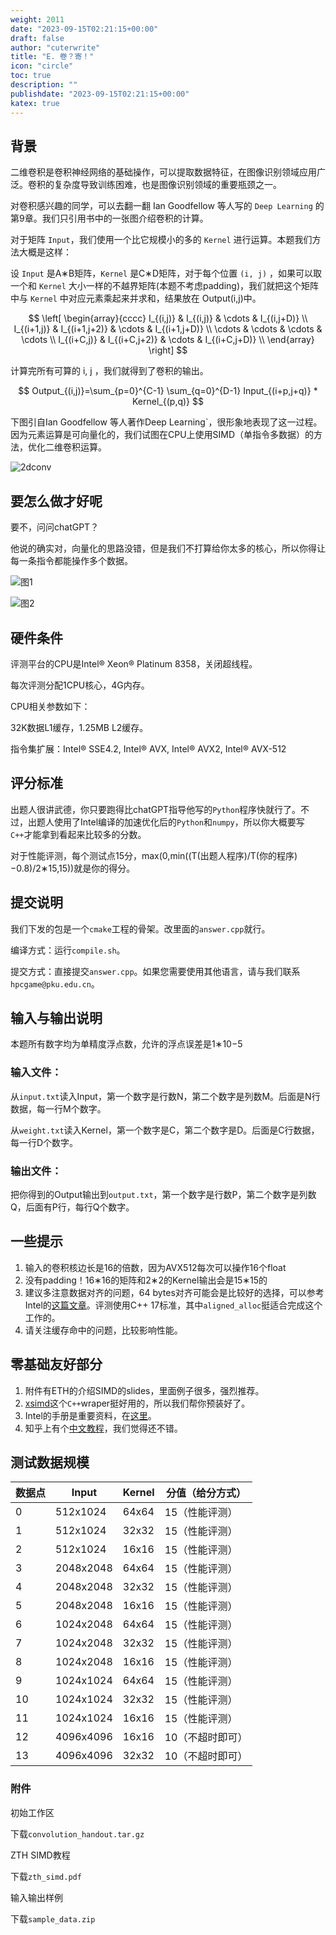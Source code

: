 ```yaml
---
weight: 2011
date: "2023-09-15T02:21:15+00:00"
draft: false
author: "cuterwrite"
title: "E. 卷？寄！"
icon: "circle"
toc: true
description: ""
publishdate: "2023-09-15T02:21:15+00:00"
katex: true
---
```


## 背景

二维卷积是卷积神经网络的基础操作，可以提取数据特征，在图像识别领域应用广泛。卷积的复杂度导致训练困难，也是图像识别领域的重要瓶颈之一。

对卷积感兴趣的同学，可以去翻一翻 Ian Goodfellow 等人写的 `Deep Learning` 的第9章。我们只引用书中的一张图介绍卷积的计算。

对于矩阵 `Input`，我们使用一个比它规模小的多的 `Kernel` 进行运算。本题我们方法大概是这样：

设 `Input` 是A∗B矩阵，`Kernel` 是C∗D矩阵，对于每个位置 `(i, j)` ，如果可以取一个和 `Kernel` 大小一样的不越界矩阵(本题不考虑padding)，我们就把这个矩阵中与 `Kernel` 中对应元素乘起来并求和，结果放在 Output(i,j) ​中。

$$
\left[
\begin{array}{cccc}
I_{(i,j)} & I_{(i,j)} & \cdots & I_{(i,j+D)} \\
I_{(i+1,j)} & I_{(i+1,j+2)} & \cdots & I_{(i+1,j+D)} \\
\cdots & \cdots & \cdots & \cdots \\
I_{(i+C,j)} & I_{(i+C,j+2)} & \cdots & I_{(i+C,j+D)} \\
\end{array}
\right]
$$

计算完所有可算的 i, j ，我们就得到了卷积的输出。

$$
Output_{(i,j)}=\sum_{p=0}^{C-1} \sum_{q=0}^{D-1} Input_{(i+p,j+q)} * Kernel_{(p,q)}
$$

下图引自Ian Goodfellow 等人著作Deep Learning`，很形象地表现了这一过程。因为元素运算是可向量化的，我们试图在CPU上使用SIMD（单指令多数据）的方法，优化二维卷积运算。

![2dconv](https://hpcgame.pku.edu.cn/oss/images/conv/2dconv.png)

## 要怎么做才好呢

要不，问问chatGPT？

他说的确实对，向量化的思路没错，但是我们不打算给你太多的核心，所以你得让每一条指令都能操作多个数据。

![图1](https://hpcgame.pku.edu.cn/oss/images/conv/chat1.png)

![图2](https://hpcgame.pku.edu.cn/oss/images/conv/chat2.png)

## 硬件条件

评测平台的CPU是Intel® Xeon® Platinum 8358，关闭超线程。

每次评测分配1CPU核心，4G内存。

CPU相关参数如下：

32K数据L1缓存，1.25MB L2缓存。

指令集扩展：Intel® SSE4.2, Intel® AVX, Intel® AVX2, Intel® AVX-512

## 评分标准

出题人很讲武德，你只要跑得比chatGPT指导他写的`Python`程序快就行了。不过，出题人使用了Intel编译的加速优化后的`Python`和`numpy`，所以你大概要写`C++`才能拿到看起来比较多的分数。

对于性能评测，每个测试点15分，max(0,min((T(出题人程序)/T(你的程序)−0.8)/2∗15,15))就是你的得分。

## 提交说明

我们下发的包是一个`cmake`工程的骨架。改里面的`answer.cpp`就行。

编译方式：运行`compile.sh`。

提交方式：直接提交`answer.cpp`。如果您需要使用其他语言，请与我们联系`hpcgame@pku.edu.cn`。

## 输入与输出说明

本题所有数字均为单精度浮点数，允许的浮点误差是1∗10−5

### 输入文件：

从`input.txt`读入Input，第一个数字是行数N，第二个数字是列数M。后面是N行数据，每一行M个数字。

从`weight.txt`读入Kernel，第一个数字是C，第二个数字是D。后面是C行数据，每一行D个数字。

### 输出文件：

把你得到的Output输出到`output.txt`，第一个数字是行数P，第二个数字是列数Q，后面有P行，每行Q个数字。

## 一些提示

1. 输入的卷积核边长是16的倍数，因为AVX512每次可以操作16个float
2. 没有padding！16∗16的矩阵和2∗2的Kernel输出会是15∗15的
3. 建议多注意数据对齐的问题，64 bytes对齐可能会是比较好的选择，可以参考Intel的[这篇文章](https://www.intel.com/content/www/us/en/developer/articles/technical/data-alignment-to-assist-vectorization.html)。评测使用C++ 17标准，其中`aligned_alloc`挺适合完成这个工作的。
4. 请关注缓存命中的问题，比较影响性能。

## 零基础友好部分

1. 附件有ETH的介绍SIMD的slides，里面例子很多，强烈推荐。
2. [xsimd](https://github.com/xtensor-stack/xsimd)这个`C++`wraper挺好用的，所以我们帮你预装好了。
3. Intel的手册是重要资料，在[这里](https://www.intel.com/content/www/us/en/develop/documentation/cpp-compiler-developer-guide-and-reference/top/compiler-reference/intrinsics/intrinsics-for-avx-512-instructions.html)。
4. 知乎上有个[中文教程](https://zhuanlan.zhihu.com/p/591900754)，我们觉得还不错。

## 测试数据规模

| 数据点 | Input     | Kernel | 分值（给分方式）  |
| --- | --------- | ------ | --------- |
| 0   | 512x1024  | 64x64  | 15（性能评测）  |
| 1   | 512x1024  | 32x32  | 15（性能评测）  |
| 2   | 512x1024  | 16x16  | 15（性能评测）  |
| 3   | 2048x2048 | 64x64  | 15（性能评测）  |
| 4   | 2048x2048 | 32x32  | 15（性能评测）  |
| 5   | 2048x2048 | 16x16  | 15（性能评测）  |
| 6   | 1024x2048 | 64x64  | 15（性能评测）  |
| 7   | 1024x2048 | 32x32  | 15（性能评测）  |
| 8   | 1024x2048 | 16x16  | 15（性能评测）  |
| 9   | 1024x1024 | 64x64  | 15（性能评测）  |
| 10  | 1024x1024 | 32x32  | 15（性能评测）  |
| 11  | 1024x1024 | 16x16  | 15（性能评测）  |
| 12  | 4096x4096 | 16x16  | 10（不超时即可） |
| 13  | 4096x4096 | 32x32  | 10（不超时即可） |

### 附件

初始工作区

下载`convolution_handout.tar.gz`

ZTH SIMD教程

下载`zth_simd.pdf`

输入输出样例

下载`sample_data.zip`
